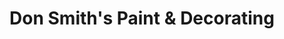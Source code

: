 ---
title: "Don Smith's Paint & Decorating"
url: /vero-beach/don-smiths-paint-and-decorating/
shop: paint
---